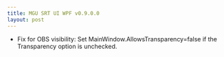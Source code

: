 ```yaml
---
title: MGU SRT UI WPF v0.9.0.0
layout: post
---
```

* Fix for OBS visibility: Set MainWindow.AllowsTransparency=false if the Transparency option is unchecked.
